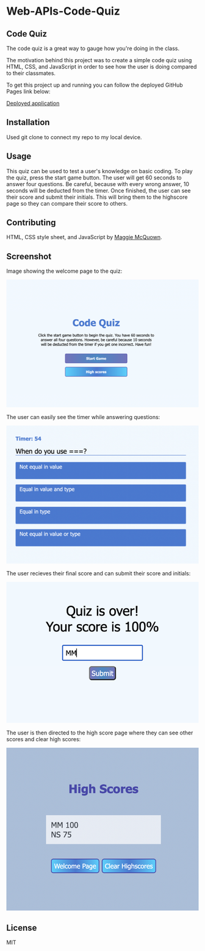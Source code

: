 # Web-APIs-Code-Quiz

## Code Quiz

The code quiz is a great way to gauge how you're doing in the class. 

The motivation behind this project was to create a simple code quiz using HTML, CSS, and JavaScript in order to see how the user is doing compared to their classmates. 

To get this project up and running you can follow the deployed GitHub Pages link below: 

[Deployed application](https://mcquo011.github.io/Web-APIs-Code-Quiz/)

## Installation 

Used git clone to connect my repo to my local device.

## Usage

This quiz can be used to test a user's knowledge on basic coding. To play the quiz, press the start game button. The user will get 60 seconds to answer four questions. Be careful, because with every wrong answer, 10 seconds will be deducted from the timer. Once finished, the user can see their score and submit their initials. This will bring them to the highscore page so they can compare their score to others. 

## Contributing

HTML, CSS style sheet, and JavaScript by [Maggie McQuown](https://github.com/mcquo011).

## Screenshot

Image showing the welcome page to the quiz:

![Alt text](./assets/images/welcome.png?raw=true "Screenshot of welcome page of quiz")

The user can easily see the timer while answering questions: 

![Alt text](./assets/images/questions.png?raw=true "Screenshot of question")

The user recieves their final score and can submit their score and initials: 

![Alt text](./assets/images/end.png?raw=true "Screenshot of end of quiz")

The user is then directed to the high score page where they can see other scores and clear high scores: 

![Alt text](./assets/images/highscore.png?raw=true "Screenshot of highscores")

## License 

MIT